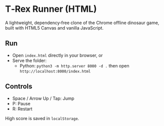 # T‑Rex Runner (HTML)

A lightweight, dependency‑free clone of the Chrome offline dinosaur game, built with HTML5 Canvas and vanilla JavaScript.

## Run

- Open `index.html` directly in your browser, or
- Serve the folder:
  - Python: `python3 -m http.server 8000 -d .` then open `http://localhost:8000/index.html`

## Controls

- Space / Arrow Up / Tap: Jump
- P: Pause
- R: Restart

High score is saved in `localStorage`.